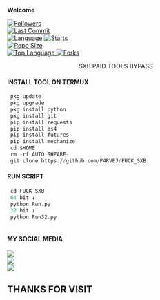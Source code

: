 
____Welcome____


<a href="https://github.com/P4RVEJ/followers">
<img title="Followers" src="https://img.shields.io/github/followers/P4RVEJ?label=Followers&color=green&style=flat-square"></a>

<br>
  <a href="https://github.com/P4RVEJ/termux-style/stargazers/">
  <a href="https://github.com/P4RVEJ/FUCK_SXB">
    <img alt="Last Commit" src="https://img.shields.io/github/last-commit/P4RVEJ/FUCK_SXB.svg"/>
  </a>
<br>
  <a href="https://github.com/P4RVEJ/FUCK_SXB">
    <img alt="Language" src="https://img.shields.io/github/languages/count/P4RVEJ/FUCK_SXB.svg"/>
  </a>
  <a href="https://github.com/P4RVEJ/FUCK_SXB">
    <img alt="Starts" src="https://img.shields.io/github/stars/P4RVEJ/FUCK_SXB.svg"/>
  </a>
<br>
<a href="https://github.com/P4RVEJ/FUCK_SXB">
    <img alt="Repo Size" src="https://img.shields.io/github/repo-size/P4RVEJ/FUCK_SXB.svg"/>
  </a>
<br>
<a href="https://github.com/P4RVEJ/FUCK_SXB">
    <img alt="Top Language" src="https://img.shields.io/github/languages/top/P4RVEJ/FUCK_SXB.svg"/> <a                                                                                                        href="https://github.com/Azim-vau/fcpromax">
    <img alt="Forks" src="https://img.shields.io/github/forks/P4RVEJ/FUCK_SXB.svg"/>
  </a>
</div>

</br>
<p align="center">
      SXB PAID TOOLS BYPASS
</p>
  
#### INSTALL TOOL ON TERMUX
```python
 pkg update
 pkg upgrade
 pkg install python
 pkg install git
 pip install requests
 pip install bs4
 pip install futures
 pip install mechanize
 cd $HOME 
 rm -rf AUTO-SHEARE-
 git clone https://github.com/P4RVEJ/FUCK_SXB
```
#### RUN SCRIPT
```python
 cd FUCK_SXB
 64 bit ↓
 python Run.py 
 32 bit ↓
 python Run32.py
 
```


#### MY SOCIAL MEDIA

[![](https://img.shields.io/badge/Github-black?logo=Github&logoColor=red&labelColor=black)](https://github.com/P4RVEJ) <br>
[![](https://img.shields.io/badge/Facebook-black?logo=Facebook&logoColor=red&labelColor=blue)](https://www.facebook.com/profile.php?id=100083176569981) <br>
[![](https://img.shields.io/badge/Facebook-black?logo=Facebook&logoColor=yellow&labelColor=red)](https://facebook.com/groups/737172040863921/) <br>

<h2> THANKS FOR VISIT <h2\>
